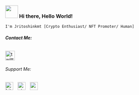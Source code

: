 ### <img align="" heigh="30" width="40" src="https://gateway.pinata.cloud/ipfs/QmTvnjgRYJo3ardbuk6uX9mEvTaExHvDnAcXeghW8bW7oi"> Hi there, Hello World!
`I'm Jritoshinkmt [Crypto Enthusiast/ NFT Promoter/ Human]`

###### _**Contact Me:**_
[<img src='https://www.freepnglogos.com/uploads/twitter-logo-png/twitter-logo-vector-png-clipart-1.png' alt='twitter' height='30'>](https://twitter.com/jritoshinkmt)


###### Support Me:
[<img src='https://cryptologos.cc/logos/bitcoin-btc-logo.png?v=023' alt='bitcoin' height='25'>](https://gateway.pinata.cloud/ipfs/QmYYEaWY4R1bEAKhq6E6foTez9LPf2GcQWmokqYXWJ2BpP)  [<img src='https://cryptologos.cc/logos/ethereum-eth-logo.png?v=023' alt='ethereum' height='25'>](https://gateway.pinata.cloud/ipfs/QmYYEaWY4R1bEAKhq6E6foTez9LPf2GcQWmokqYXWJ2BpP)  [<img src='https://cryptologos.cc/logos/tether-usdt-logo.png?v=023' alt='usdt' height='25'>](https://gateway.pinata.cloud/ipfs/QmYYEaWY4R1bEAKhq6E6foTez9LPf2GcQWmokqYXWJ2BpP)

